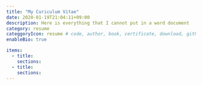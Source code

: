 ```yaml
---
title: "My Curiculum Vitae"
date: 2020-01-19T21:04:11+09:00
description: Here is everything that I cannot put in a word document
category: resume
categgoryIcon: resume # code, author, book, certificate, download, github, reviewer - default value is code
enableBio: true

items:
  - title:
    sections:
  - title:
    sections:
---
```



